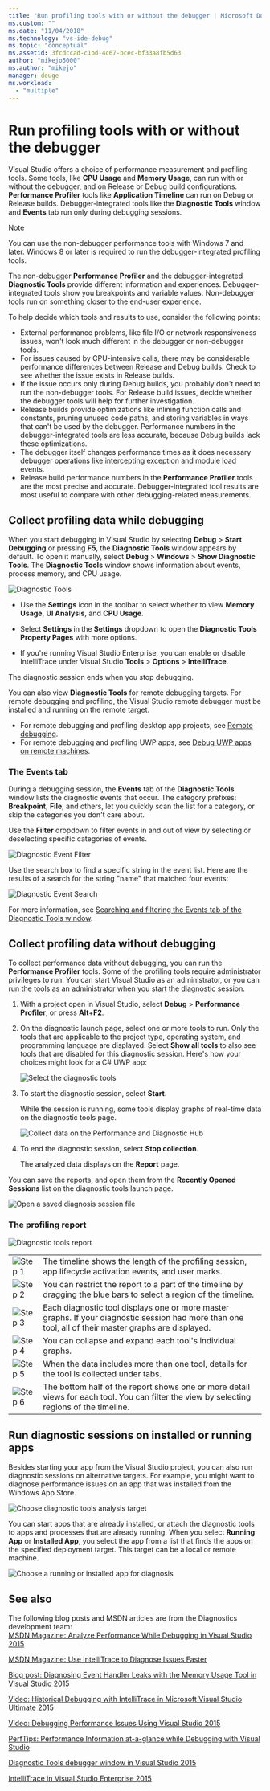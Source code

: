 ```yaml
---
title: "Run profiling tools with or without the debugger | Microsoft Docs"
ms.custom: ""
ms.date: "11/04/2018"
ms.technology: "vs-ide-debug"
ms.topic: "conceptual"
ms.assetid: 3fcdccad-c1bd-4c67-bcec-bf33a8fb5d63
author: "mikejo5000"
ms.author: "mikejo"
manager: douge
ms.workload: 
  - "multiple"
---
```

# Run profiling tools with or without the debugger

Visual Studio offers a choice of performance measurement and profiling tools. Some tools, like **CPU Usage** and **Memory Usage**, can run with or without the debugger, and on Release or Debug build configurations. **Performance Profiler** tools like **Application Timeline** can run on Debug or Release builds. Debugger-integrated tools like the **Diagnostic Tools** window and **Events** tab run only during debugging sessions.  

>[!NOTE]
>You can use the non-debugger performance tools with Windows 7 and later. Windows 8 or later is required to run the debugger-integrated profiling tools.

The non-debugger **Performance Profiler** and the debugger-integrated **Diagnostic Tools** provide different information and experiences. Debugger-integrated tools show you breakpoints and variable values. Non-debugger tools run on something closer to the end-user experience. 

To help decide which tools and results to use, consider the following points:

- External performance problems, like file I/O or network responsiveness issues, won't look much different in the debugger or non-debugger tools. 
- For issues caused by CPU-intensive calls, there may be considerable performance differences between Release and Debug builds. Check to see whether the issue exists in Release builds. 
- If the issue occurs only during Debug builds, you probably don't need to run the non-debugger tools. For Release build issues, decide whether the debugger tools will help for further investigation. 
- Release builds provide optimizations like inlining function calls and constants, pruning unused code paths, and storing variables in ways that can't be used by the debugger. Performance numbers in the debugger-integrated tools are less accurate, because Debug builds lack these optimizations. 
- The debugger itself changes performance times as it does necessary debugger operations like intercepting exception and module load events. 
- Release build performance numbers in the **Performance Profiler** tools are the most precise and accurate. Debugger-integrated tool results are most useful to compare with other debugging-related measurements.

##  <a name="BKMK_Quick_start__Collect_diagnostic_data"></a> Collect profiling data while debugging  

When you start debugging in Visual Studio by selecting **Debug** > **Start Debugging** or pressing **F5**, the **Diagnostic Tools** window appears by default. To open it manually, select **Debug** > **Windows** > **Show Diagnostic Tools**. The **Diagnostic Tools** window shows information about events, process memory, and CPU usage.  

![Diagnostic Tools](../profiling/media/diagnostictools-update1.png "Diagnostic Tools")  

- Use the **Settings** icon in the toolbar to select whether to view **Memory Usage**, **UI Analysis**, and **CPU Usage**. 
  
- Select **Settings** in the **Settings** dropdown to open the **Diagnostic Tools Property Pages** with more options. 
  
- If you're running Visual Studio Enterprise, you can enable or disable IntelliTrace under Visual Studio **Tools** > **Options** > **IntelliTrace**.  
  
The diagnostic session ends when you stop debugging.  
  
You can also view **Diagnostic Tools** for remote debugging targets. For remote debugging and profiling, the Visual Studio remote debugger must be installed and running on the remote target. 
- For remote debugging and profiling desktop app projects, see [Remote debugging](../debugger/remote-debugging.md). 
- For remote debugging and profiling UWP apps, see [Debug UWP apps on remote machines](../debugger/run-windows-store-apps-on-a-remote-machine.md). 

### The Events tab

During a debugging session, the **Events** tab of the **Diagnostic Tools** window lists the diagnostic events that occur. The category prefixes: **Breakpoint**, **File**, and others, let you quickly scan the list for a category, or skip the categories you don't care about.  
  
Use the **Filter** dropdown to filter events in and out of view by selecting or deselecting specific categories of events. 

![Diagnostic Event Filter](../profiling/media/diagnosticeventfilter.png "Diagnostic Event Filter")  

Use the search box to find a specific string in the event list. Here are the results of a search for the string "name" that matched four events:  

![Diagnostic Event Search](../profiling/media/diagnosticseventsearch.png "Diagnostic Event Search")  

For more information, see [Searching and filtering the Events tab of the Diagnostic Tools window](https://blogs.msdn.microsoft.com/devops/2015/11/12/searching-and-filtering-the-events-tab-of-the-diagnostic-tools-window/).  

## Collect profiling data without debugging  

To collect performance data without debugging, you can run the **Performance Profiler** tools. Some of the profiling tools require administrator privileges to run. You can start Visual Studio as an administrator, or you can run the tools as an administrator when you start the diagnostic session.  
   
1. With a project open in Visual Studio, select **Debug** > **Performance Profiler**, or press **Alt**+**F2**.  
   
1. On the diagnostic launch page, select one or more tools to run. Only the tools that are applicable to the project type, operating system, and programming language are displayed. Select **Show all tools** to also see tools that are disabled for this diagnostic session. Here's how your choices might look for a C# UWP app:  
   
   ![Select the diagnostic tools](../profiling/media/diag_selecttool.png "DIAG_SelectTool")  
   
1. To start the diagnostic session, select **Start**.  
   
   While the session is running, some tools display graphs of real-time data on the diagnostic tools page.  
   
    ![Collect data on the Performance and Diagnostic Hub](../profiling/media/pdhub_collectdata.png "Hub collect data")  
   
1. To end the diagnostic session, select **Stop collection**.  
   
   The analyzed data displays on the **Report** page.  
  
You can save the reports, and open them from the **Recently Opened Sessions** list on the diagnostic tools launch page.  

![Open a saved diagnosis session file](../profiling/media/pdhub_openexistingdiagsession.png "PDHUB_OpenExistingDiagSession")  
  
### The profiling report  
 ![Diagnostic tools report](../profiling/media/diag_report.png "DIAG_Report")  
  
|||  
|-|-|  
|![Step 1](../profiling/media/procguid_1.png "ProcGuid_1")|The timeline shows the length of the profiling session, app lifecycle activation events, and user marks.|  
|![Step 2](../profiling/media/procguid_2.png "ProcGuid_2")|You can restrict the report to a part of the timeline by dragging the blue bars to select a region of the timeline.|  
|![Step 3](../profiling/media/procguid_3.png "ProcGuid_3")|Each diagnostic tool displays one or more master graphs. If your diagnostic session had more than one tool, all of their master graphs are displayed.|  
|![Step 4](../profiling/media/procguid_4.png "ProcGuid_4")|You can collapse and expand each tool's individual graphs.|  
|![Step 5](../profiling/media/procguid_6.png "ProcGuid_6")|When the data includes more than one tool, details for the tool is collected under tabs.|  
|![Step 6](../profiling/media/procguid_6a.png "ProcGuid_6a")|The bottom half of the report shows one or more detail views for each tool. You can filter the view by selecting regions of the timeline.|  
  
## Run diagnostic sessions on installed or running apps 

 Besides starting your app from the Visual Studio project, you can also run diagnostic sessions on alternative targets. For example, you might want to diagnose performance issues on an app that was installed from the Windows App Store.  
  
 ![Choose diagnostic tools analysis target](../profiling/media/pdhub_chooseanalysistarget.png "PDHUB_ChooseAnalysisTarget")  
  
 You can start apps that are already installed, or attach the diagnostic tools to apps and processes that are already running. When you select **Running App** or **Installed App**, you select the app from a list that finds the apps on the specified deployment target. This target can be a local or remote machine. 
  
 ![Choose a running or installed app for diagnosis](../profiling/media/pdhub_selectrunningapp.png "PDHUB_SelectRunningApp")  
  
## See also

The following blog posts and MSDN articles are from the Diagnostics development team:  
 [MSDN Magazine: Analyze Performance While Debugging in Visual Studio 2015](https://msdn.microsoft.com/magazine/dn973013.aspx)
  
 [MSDN Magazine: Use IntelliTrace to Diagnose Issues Faster](https://msdn.microsoft.com/magazine/dn973014.aspx)
  
 [Blog post: Diagnosing Event Handler Leaks with the Memory Usage Tool in Visual Studio 2015](https://blogs.msdn.microsoft.com/devops/2015/04/29/diagnosing-event-handler-leaks-with-the-memory-usage-tool-in-visual-studio-2015/)
  
 [Video: Historical Debugging with IntelliTrace in Microsoft Visual Studio Ultimate 2015](https://channel9.msdn.com/Events/Ignite/2015/BRK3716)
  
 [Video: Debugging Performance Issues Using Visual Studio 2015](https://channel9.msdn.com/Events/Build/2015/3-731)
  
 [PerfTips: Performance Information at-a-glance while Debugging with Visual Studio](https://blogs.msdn.microsoft.com/devops/2014/08/18/perftips-performance-information-at-a-glance-while-debugging-with-visual-studio/)
  
 [Diagnostic Tools debugger window in Visual Studio 2015](https://blogs.msdn.microsoft.com/devops/2015/01/16/diagnostic-tools-debugger-window-in-visual-studio-2015/)
  
 [IntelliTrace in Visual Studio Enterprise 2015](https://blogs.msdn.microsoft.com/devops/2015/01/16/intellitrace-in-visual-studio-ultimate-2015/)
